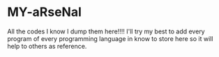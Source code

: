 # MY-aRseNal
All the codes I know I dump them here!!!!
I'll try my best to add every program of every programming language in know to store here so it will help to others as reference.
